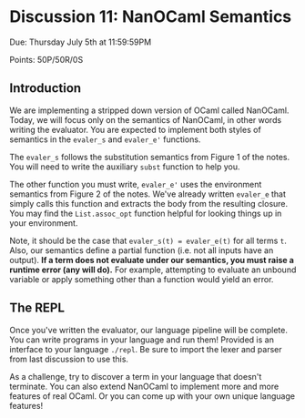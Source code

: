 # Discussion 11: NanOCaml Semantics
Due: Thursday July 5th at 11:59:59PM

Points: 50P/50R/0S

## Introduction
We are implementing a stripped down version of OCaml called NanOCaml.
Today, we will focus only on the semantics of NanOCaml, in other words
writing the evaluator. You are expected to implement both styles of
semantics in the `evaler_s` and `evaler_e'` functions.

The `evaler_s` follows the substitution semantics from Figure 1 of the
notes. You will need to write the auxiliary `subst` function to help you.

The other function you must write, `evaler_e'` uses the environment semantics
from Figure 2 of the notes. We've already written `evaler_e` that simply
calls this function and extracts the body from the resulting closure. You may
find the `List.assoc_opt` function helpful for looking things up in your environment.

Note, it should be the case that `evaler_s(t) = evaler_e(t)` for all terms `t`.
Also, our semantics define a partial function (i.e. not all inputs have
an output).  **If a term does not evaluate under our semantics, you must raise
a runtime error (any will do).** For example, attempting to evaluate an
unbound variable or apply something other than a function would yield an
error.

## The REPL

Once you've written the evaluator, our language pipeline will be complete.
You can write programs in your language and run them! Provided is an
interface to your language `./repl`. Be sure to import the lexer and parser
from last discussion to use this.

As a challenge, try to discover a term in your language that doesn't terminate.
You can also extend NanOCaml to implement more and more features of real
OCaml. Or you can come up with your own unique language features!
